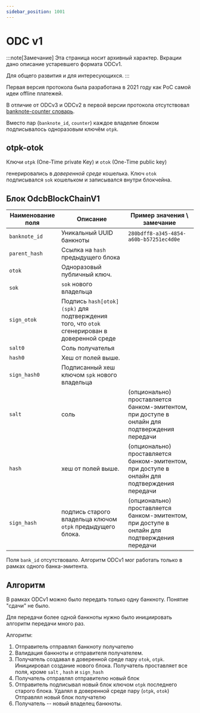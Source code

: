 ```yaml
---
sidebar_position: 1001
---
```

# ODC v1

:::note[Замечание]
Эта страница носит архивный характер.
Вкрации дано описание устаревшего формата ODCv1.

Для общего развития и для интересующихся.
:::

Первая версия протокола была разработана в 2021 году
как PoC самой идеи offline платежей.

В отличие от ODCv3 и ODCv2 в первой версии протокола
отсутствовал
[banknote-counter словарь](architecture/wallet/banknote-counter-dict.md).

Вместо пар (`banknote_id`, `counter`)
каждое владелие блоком 
подписывалось одноразовым ключём `otpk`.

## otpk-otok

Ключи `otpk` (One-Time private Key)
и `otok` (One-Time public key)

генерировались
в *доверенной среде*
кошелька.
Ключ `otok` подписывался `sok` кошельком
и записывался внутри блокчейна.

## Блок OdcbBlockChainV1


| Наименование поля | Описание                                                                                     | Пример значения \ замечание                                                                   |
|-------------------|----------------------------------------------------------------------------------------------|-----------------------------------------------------------------------------------------------|
| `banknote_id`     | Уникальный UUID банкноты                                                                     | `280bdff8-a345-4854-a60b-b57251ec4d0e`                                                        |
| `parent_hash`     | Ссылка на `hash` предыдущего блока                                                           |                                                                                               |
| `otok`            | Одноразовый публичный ключ.                                                                  |                                                                                               |
| `sok`             | `sok` нового владельца                                                                       |                                                                                               |
| `sign_otok`       | Подпись `hash[otok](spk)` для подтверждения того, что `otok` сгенерирован в доверенной среде |                                                                                               |
| `salt0`           | Соль получателья                                                                             |                                                                                               |
| `hash0`           | Хеш от полей выше.                                                                           |                                                    | 
| `sign_hash0`      | Подписанный хеш ключом `spk` нового владельца                                                |
| `salt`            | соль                                                                                         | (опционально) проставляется банком-эмитентом, при доступе в онлайн для подтверждения передачи |
| `hash`            | хеш от полей выше.                                                                           | (опционально) проставляется банком-эмитентом, при доступе в онлайн для подтверждения передачи |
| `sign_hash`       | подпись старого владельца ключом `otpk` предыдущего блока.                                   | (опционально) проставляется банком-эмитентом, при доступе в онлайн для подтверждения передачи |

Поля `bank_id` отсутствовало. Алгоритм ODCv1 мог работать только в рамках одного банка-эмитента.

## Алгоритм

В рамках ODCv1 
можно было передать только одну банкноту.
Понятие "сдачи" не было.

Для передачи более одной банкноты 
нужно было инициировать алгоритм передачи много 
раз.

Алгоритм:
1. Отправитель отправлял банкноту получателю 
2. Валидация банкноты и отправителя получателем.
2. Получатель создавал в доверенной среде пару `otok`, `otpk`. Инициировал создание нового блока. Получатель проставляет все поля, кроме `salt` , `hash`  и `sign_hash`
3. Получатель отправлял отправителю новый блок
4. Отправитель подписывал новый блок ключом `otpk` последнего старого блока. Удалял в доверенной среде пару (`otpk`, `otok`) Отправлял новый блок получателю
5. Получатель -- новый владелец банкноты.

